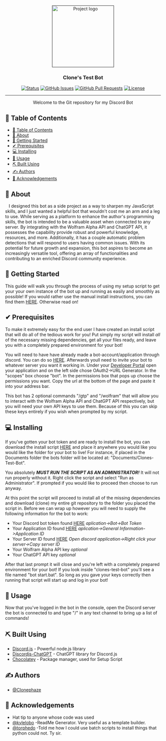 <p align="center">
  <a href="" rel="noopener">
 <img width=200px height=200px src="https://i.imgur.com/q6xoMVH.png" alt="Project logo"></a>
</p>
<h3 align="center">Clone's Test Bot</h3>

<div align="center">

[![Status](https://img.shields.io/badge/status-active-success.svg)]()
[![GitHub Issues](https://img.shields.io/github/issues/Clonephaze/Clones-Test-Bot)](https://github.com/Clonephaze/Clones-Test-Bot/issues)
[![GitHub Pull Requests](https://img.shields.io/github/issues-pr/kylelobo/The-Documentation-Compendium.svg)](https://github.com/Clonephaze/Clones-Test-Bot/pulls)
[![License](https://img.shields.io/badge/license-MIT-blue.svg)](/LICENSE)

</div>

---

<p align="center"> Welcome to the Git repository for my Discord Bot
    <br> 
</p>


## 📝 Table of Contents

- [📝 Table of Contents](#-table-of-contents)
- [🧐 About ](#-about-)
- [🏁 Getting Started ](#-getting-started-)
- [✔ Prerequisites ](#-prerequisites-)
- [💻 Installing ](#-installing-)
- [🎈 Usage ](#-usage-)
- [⛏️ Built Using ](#️-built-using-)
- [✍️ Authors ](#️-authors-)
- [🎉 Acknowledgements ](#-acknowledgements-)

## 🧐 About <a name = "about"></a>

&nbsp;&nbsp;&nbsp;I designed this bot as a side project as a way to sharpen my JavaScript skills, and I just wanted a helpful bot that wouldn't cost me an arm and a leg to use. While serving as a platform to enhance the author's programming skills, the bot is intended to be a valuable asset when connected to any server. By integrating with the Wolfram Alpha API and ChatGPT API, it possesses the capability provide robust and powerful knowledge, resources, and more. Additionally, it has a couple automatic problem detections that will respond to users having common issues. With its potential for future growth and expansion, this bot aspires to become an increasingly versatile tool, offering an array of functionalities and contributing to an enriched Discord community experience.

## 🏁 Getting Started <a name = "getting_started"></a>

This guide will walk you through the process of using my setup script to get your your own instance of the bot up and running as easily and smoothly as possible! If you would rather use the manual install instructions, you can find them [HERE](./manualInstallInstructions.md). Otherwise read on!
## ✔ Prerequisites <a name = "prerequisites"></a>

To make it extremely easy for the end user I have created an install script that will do all of the tedious work for you! Put simply my script will install *all* of the necessary missing dependencies, get all your files ready, and leave you with a completely prepared environment for your bot!  

You will need to have have already made a bot-account/application through discord. You can do so [HERE](https://discord.com/developers/applications). Afterwards youll need to invite your bot to whatever server you want it working in. Under your [Developer&nbsp;Portal](https://discord.com/developers/applications) open your application and on the left side chose OAuth2->URL Generator. In the "scopes" box choose "bot". In the permissions box that pops up choose the permissions you want. Copy the url at the bottom of the page and paste it into your address bar. 

This bot has 2 optional commands "/gtp" and "/wolfram" that will allow you to interact with the Wolfram Alpha API and ChatGPT API respectively, but you will need your own API keys to use them. Because of this you can skip these keys entirely if you wish when prompted by my script. 

## 💻 Installing <a name = "installing"></a>

 If you've gotten your bot token and are ready to install the bot, you can download the install script [HERE](https://github.com/Clonephaze/Clones-Test-Bot/releases/latest) and place it anywhere you would like you would like the folder for your bot to live! For instance, if placed in the Documents folder the bots folder will be located at: "Documents/Clones-Test-Bot".

You absolutely ***MUST RUN THE SCRIPT AS AN ADMINISTRATOR!*** It will not run properly without it. Right click the script and select "Run as Administrator". If prompted if you would like to proceed then choose to run anyway.

At this point the script will proceed to install all of the missing dependencies and download (clone) my entire git repository to the folder you placed the script in. Before we can wrap up however you will need to supply the following information for the bot to work:

- Your Discord bot token found [HERE](https://discord.com/developers/applications) *aplication->Bot->Bot Token*
- Your Application ID found [HERE](https://discord.com/developers/applications) *aplication->General Information->Application ID*
- Your Server ID found [HERE](https://support.discord.com/hc/en-us/articles/206346498) *Open discord application->Right click your server->Copy server ID*
- Your Wolfram Alpha API key *optional* 
- Your ChatGPT API key *optional*

After that last prompt it will close and you're left with a completely prepared environment for your bot! If you look inside "clones-test-bot" you'll see a file named "bot start.bat". So long as you gave your keys correctly then running that script will start up and log in your bot!


## 🎈 Usage <a name="usage"></a>

Now that you've logged in the bot in the console, open the Discord server the bot is connected to and type "/" in any text channel to bring up a list of commands!


## ⛏️ Built Using <a name = "built_using"></a>

- [Discord.js](https://discord.js.org/) - Powerful node.js library
- [Discordjs-ChatGPT](https://github.com/Elitezen/discordjs-chatgpt/) - ChatGPT library for Discord.js
- [Chocolatey](https://chocolatey.org/) - Package manager, used for Setup Script

## ✍️ Authors <a name = "authors"></a>

- [@Clonephaze](https://github.com/Clonephaze)


## 🎉 Acknowledgements <a name = "acknowledgement"></a>

- Hat tip to anyone whose code was used
- [@kylelobo](https://github.com/kylelobo) -ReadMe Generator. Very useful as a template builder.
- [@torphedo](https://github.com/torphedo) -Told me how I could use batch scripts to install things that python could not. Ty sir.
